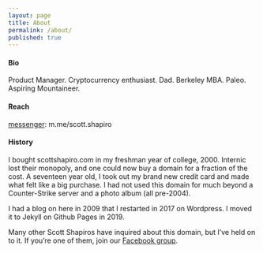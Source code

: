 ```yaml
---
layout: page
title: About
permalink: /about/
published: true
---
```

#### Bio
Product Manager. Cryptocurrency enthusiast. Dad. Berkeley MBA. Paleo. Aspiring Mountaineer.

#### Reach
[messenger](http://m.me/scott.shapiro): m.me/scott.shapiro

#### History
I bought scottshapiro.com in my freshman year of college, 2000. Internic lost their monopoly, and one could now buy a domain for a fraction of the cost. A seventeen year old, I took out my brand new credit card and made what felt like a big purchase. I had not used this domain for much beyond a Counter-Strike server and a photo album (all pre-2004). 

I had a blog on here in 2009 that I restarted in 2017 on Wordpress. I moved it to Jekyll on Github Pages in 2019.

Many other Scott Shapiros have inquired about this domain, but I’ve held on to it. If you’re one of them, join our [Facebook group](https://www.facebook.com/groups/thescottshapiros/?ref=share). 

